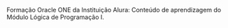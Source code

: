 Formação Oracle ONE da Instituição Alura: Conteúdo de aprendizagem do Módulo Lógica de Programação I.
